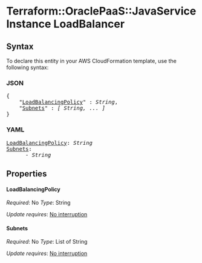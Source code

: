 # Terraform::OraclePaaS::JavaServiceInstance LoadBalancer

## Syntax

To declare this entity in your AWS CloudFormation template, use the following syntax:

### JSON

<pre>
{
    "<a href="#loadbalancingpolicy" title="LoadBalancingPolicy">LoadBalancingPolicy</a>" : <i>String</i>,
    "<a href="#subnets" title="Subnets">Subnets</a>" : <i>[ String, ... ]</i>
}
</pre>

### YAML

<pre>
<a href="#loadbalancingpolicy" title="LoadBalancingPolicy">LoadBalancingPolicy</a>: <i>String</i>
<a href="#subnets" title="Subnets">Subnets</a>: <i>
      - String</i>
</pre>

## Properties

#### LoadBalancingPolicy

_Required_: No
_Type_: String

_Update requires_: [No interruption](https://docs.aws.amazon.com/AWSCloudFormation/latest/UserGuide/using-cfn-updating-stacks-update-behaviors.html#update-no-interrupt)

#### Subnets

_Required_: No
_Type_: List of String

_Update requires_: [No interruption](https://docs.aws.amazon.com/AWSCloudFormation/latest/UserGuide/using-cfn-updating-stacks-update-behaviors.html#update-no-interrupt)


